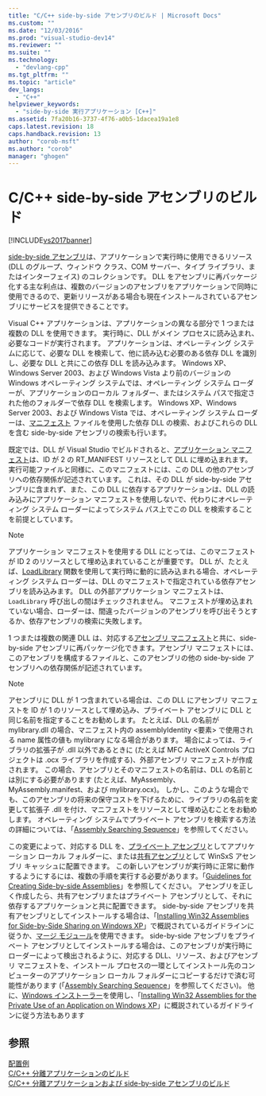 ```yaml
---
title: "C/C++ side-by-side アセンブリのビルド | Microsoft Docs"
ms.custom: ""
ms.date: "12/03/2016"
ms.prod: "visual-studio-dev14"
ms.reviewer: ""
ms.suite: ""
ms.technology: 
  - "devlang-cpp"
ms.tgt_pltfrm: ""
ms.topic: "article"
dev_langs: 
  - "C++"
helpviewer_keywords: 
  - "side-by-side 実行アプリケーション [C++]"
ms.assetid: 7fa20b16-3737-4f76-a0b5-1dacea19a1e8
caps.latest.revision: 18
caps.handback.revision: 13
author: "corob-msft"
ms.author: "corob"
manager: "ghogen"
---
```

# C/C++ side-by-side アセンブリのビルド
[!INCLUDE[vs2017banner](../assembler/inline/includes/vs2017banner.md)]

[side\-by\-side アセンブリ](_win32_side_by_side_assemblies)は、アプリケーションで実行時に使用できるリソース \(DLL のグループ、ウィンドウ クラス、COM サーバー、タイプ ライブラリ、またはインターフェイス\) のコレクションです。  DLL をアセンブリに再パッケージ化する主な利点は、複数のバージョンのアセンブリをアプリケーションで同時に使用できるので、更新リリースがある場合も現在インストールされているアセンブリにサービスを提供できることです。  
  
 Visual C\+\+ アプリケーションは、アプリケーションの異なる部分で 1 つまたは複数の DLL を使用できます。  実行時に、DLL がメイン プロセスに読み込まれ、必要なコードが実行されます。  アプリケーションは、オペレーティング システムに応じて、必要な DLL を検索して、他に読み込む必要のある依存 DLL を識別し、必要な DLL と共にこの依存 DLL を読み込みます。  Windows XP、Windows Server 2003、および Windows Vista より前のバージョンの Windows オペレーティング システムでは、オペレーティング システム ローダーが、アプリケーションのローカル フォルダー、またはシステム パスで指定された他のフォルダーで依存 DLL を検索します。  Windows XP、Windows Server 2003、および Windows Vista では、オペレーティング システム ローダーは、[マニフェスト](http://msdn.microsoft.com/library/aa375365) ファイルを使用した依存 DLL の検索、およびこれらの DLL を含む side\-by\-side アセンブリの検索も行います。  
  
 既定では、DLL が Visual Studio でビルドされると、[アプリケーション マニフェスト](http://msdn.microsoft.com/library/aa374191)は、ID が 2 の RT\_MANIFEST リソースとして DLL に埋め込まれます。  実行可能ファイルと同様に、このマニフェストには、この DLL の他のアセンブリへの依存関係が記述されています。  これは、その DLL が side\-by\-side アセンブリに含まれず、また、この DLL に依存するアプリケーションは、DLL の読み込みにアプリケーション マニフェストを使用しないで、代わりにオペレーティング システム ローダーによってシステム パス上でこの DLL を検索することを前提としています。  
  
> [!NOTE]
>  アプリケーション マニフェストを使用する DLL にとっては、このマニフェストが ID 2 のリソースとして埋め込まれていることが重要です。  DLL が、たとえば、[LoadLibrary](http://msdn.microsoft.com/library/windows/desktop/ms684175) 関数を使用して実行時に動的に読み込まれる場合、オペレーティング システム ローダーは、DLL のマニフェストで指定されている依存アセンブリを読み込みます。  DLL の外部アプリケーション マニフェストは、`LoadLibrary` 呼び出しの間はチェックされません。  マニフェストが埋め込まれていない場合、ローダーは、間違ったバージョンのアセンブリを呼び出そうとするか、依存アセンブリの検索に失敗します。  
  
 1 つまたは複数の関連 DLL は、対応する[アセンブリ マニフェスト](http://msdn.microsoft.com/library/aa374219)と共に、side\-by\-side アセンブリに再パッケージ化できます。アセンブリ マニフェストには、このアセンブリを構成するファイルと、このアセンブリの他の side\-by\-side アセンブリへの依存関係が記述されています。  
  
> [!NOTE]
>  アセンブリに DLL が 1 つ含まれている場合は、この DLL にアセンブリ マニフェストを ID が 1 のリソースとして埋め込み、プライベート アセンブリに DLL と同じ名前を指定することをお勧めします。  たとえば、DLL の名前が mylibrary.dll の場合、マニフェスト内の assemblyIdentity \<要素\> で使用される name 属性の値も mylibrary になる場合があります。  場合によっては、ライブラリの拡張子が .dll 以外であるときに \(たとえば MFC ActiveX Controls プロジェクトは .ocx ライブラリを作成する\)、外部アセンブリ マニフェストが作成されます。  この場合、アセンブリとそのマニフェストの名前は、DLL の名前とは別にする必要があります \(たとえば、MyAssembly、MyAssembly.manifest、および mylibrary.ocx\)。  しかし、このような場合でも、このアセンブリの将来の保守コストを下げるために、ライブラリの名前を変更して拡張子 .dll を付け、マニフェストをリソースとして埋め込むことをお勧めします。  オペレーティング システムでプライベート アセンブリを検索する方法の詳細については、「[Assembly Searching Sequence](http://msdn.microsoft.com/library/aa374224)」を参照してください。  
  
 この変更によって、対応する DLL を、[プライベート アセンブリ](_win32_private_assemblies)としてアプリケーション ローカル フォルダーに、または[共有アセンブリ](https://msdn.microsoft.com/en-us/library/aa375996.aspx)として WinSxS アセンブリ キャッシュに配置できます。  この新しいアセンブリが実行時に正常に動作するようにするには、複数の手順を実行する必要があります。「[Guidelines for Creating Side\-by\-side Assemblies](http://msdn.microsoft.com/library/aa375155)」を参照してください。  アセンブリを正しく作成したら、共有アセンブリまたはプライベート アセンブリとして、それに依存するアプリケーションと共に配置できます。  side\-by\-side アセンブリを共有アセンブリとしてインストールする場合は、「[Installing Win32 Assemblies for Side\-by\-Side Sharing on Windows XP](http://msdn.microsoft.com/library/aa369532)」で概説されているガイドラインに従うか、[マージ モジュール](http://msdn.microsoft.com/library/aa369820)を使用できます。  side\-by\-side アセンブリをプライベート アセンブリとしてインストールする場合は、このアセンブリが実行時にローダーによって検出されるように、対応する DLL、リソース、およびアセンブリ マニフェストを、インストール プロセスの一環としてインストール先のコンピューターのアプリケーション ローカル フォルダーにコピーするだけで済む可能性があります \(「[Assembly Searching Sequence](http://msdn.microsoft.com/library/aa374224)」を参照してください\)。  他に、[Windows インストーラー](http://msdn.microsoft.com/library/cc185688)を使用し、「[Installing Win32 Assemblies for the Private Use of an Application on Windows XP](http://msdn.microsoft.com/library/aa369534)」に概説されているガイドラインに従う方法もあります  
  
## 参照  
 [配置例](../ide/deployment-examples.md)   
 [C\/C\+\+ 分離アプリケーションのビルド](../build/building-c-cpp-isolated-applications.md)   
 [C\/C\+\+ 分離アプリケーションおよび side\-by\-side アセンブリのビルド](../build/building-c-cpp-isolated-applications-and-side-by-side-assemblies.md)